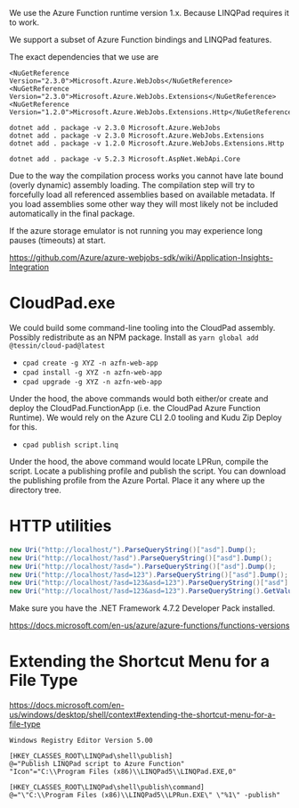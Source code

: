 We use the Azure Function runtime version 1.x. Because LINQPad requires it to work.

We support a subset of Azure Function bindings and LINQPad features.

The exact dependencies that we use are

```
<NuGetReference Version="2.3.0">Microsoft.Azure.WebJobs</NuGetReference>
<NuGetReference Version="2.3.0">Microsoft.Azure.WebJobs.Extensions</NuGetReference>
<NuGetReference Version="1.2.0">Microsoft.Azure.WebJobs.Extensions.Http</NuGetReference>
```

```
dotnet add . package -v 2.3.0 Microsoft.Azure.WebJobs
dotnet add . package -v 2.3.0 Microsoft.Azure.WebJobs.Extensions
dotnet add . package -v 1.2.0 Microsoft.Azure.WebJobs.Extensions.Http
```

```
dotnet add . package -v 5.2.3 Microsoft.AspNet.WebApi.Core
```

Due to the way the compilation process works you cannot have late bound (overly dynamic) assembly loading. The compilation step will try to forcefully load all referenced assemblies based on available metadata. If you load assemblies some other way they will most likely not be included automatically in the final package.

If the azure storage emulator is not running you may experience long pauses (timeouts) at start.

https://github.com/Azure/azure-webjobs-sdk/wiki/Application-Insights-Integration

# CloudPad.exe

We could build some command-line tooling into the CloudPad assembly. Possibly redistribute as an NPM package. Install as `yarn global add @tessin/cloud-pad@latest`

- `cpad create -g XYZ -n azfn-web-app`
- `cpad install -g XYZ -n azfn-web-app`
- `cpad upgrade -g XYZ -n azfn-web-app`

Under the hood, the above commands would both either/or create and deploy the CloudPad.FunctionApp (i.e. the CloudPad Azure Function Runtime). We would rely on the Azure CLI 2.0 tooling and Kudu Zip Deploy for this.

- `cpad publish script.linq`

Under the hood, the above command would locate LPRun, compile the script. Locate a publishing profile and publish the script. You can download the publishing profile from the Azure Portal. Place it any where up the directory tree.

# HTTP utilities

```cs
new Uri("http://localhost/").ParseQueryString()["asd"].Dump();
new Uri("http://localhost/?asd").ParseQueryString()["asd"].Dump();
new Uri("http://localhost/?asd=").ParseQueryString()["asd"].Dump();
new Uri("http://localhost/?asd=123").ParseQueryString()["asd"].Dump();
new Uri("http://localhost/?asd=123&asd=123").ParseQueryString()["asd"].Dump();
new Uri("http://localhost/?asd=123&asd=123").ParseQueryString().GetValues("asd").Dump();
```

Make sure you have the .NET Framework 4.7.2 Developer Pack installed.

https://docs.microsoft.com/en-us/azure/azure-functions/functions-versions

# Extending the Shortcut Menu for a File Type

https://docs.microsoft.com/en-us/windows/desktop/shell/context#extending-the-shortcut-menu-for-a-file-type

```
Windows Registry Editor Version 5.00

[HKEY_CLASSES_ROOT\LINQPad\shell\publish]
@="Publish LINQPad script to Azure Function"
"Icon"="C:\\Program Files (x86)\\LINQPad5\\LINQPad.EXE,0"

[HKEY_CLASSES_ROOT\LINQPad\shell\publish\command]
@="\"C:\\Program Files (x86)\\LINQPad5\\LPRun.EXE\" \"%1\" -publish"
```
